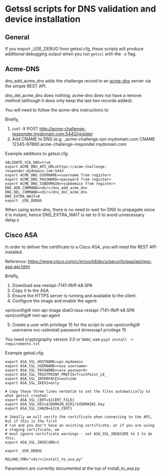 # Getssl scripts for DNS validation and device installation

## General

If you export _USE_DEBUG from getssl.cfg, these scripts will produce additional debugging output
when you run `getssl` with the `-d` flag.

## Acme-DNS

dns_add_acme_dns adds the challenge record to an [acme-dns](https://github.com/joohoi/acme-dns) server
via the simple REST API.

dns_del_acme_dns does nothing; acme-dns does not have a remove method (although it does only keep
the last two records added).

You will need to follow the acme-dns instructions to

Briefly,
1. curl -X POST http://acme-challenge-responder.mydomain.com:5443/register
2. Add CNAME to DNS (e.g. _acme-challenge.vpn.mydomain.com CNAME 12345-67890.acme-challenge-responder.mydomain.com

Example additions to getssl.cfg:

```
VALIDATE_VIA_DNS=true
export ACME_DNS_API_URL=https://acme-challenge-responder.mydomain.com:5443
export ACME_DNS_USERNAME=<username from register>
export ACME_DNS_PASSWORD=<password from register>
export ACME_DNS_SUBDOMAIN=<subdomain from register>
DNS_ADD_COMMAND=<dir>/dns_add_acme_dns
DNS_DEL_COMMAND=<dir>/dns_del_acme_dns
DNS_EXTRA_WAIT=0
export _USE_DEBUG
```

When using acme-dns, there is no need to wait for DNS to propagate since it is instant, hence DNS_EXTRA_WAIT is
set to 0 to avoid unnecessary delay.s


## Cisco ASA

In order to deliver the certificate to a Cisco ASA, you will need the REST API installed.

Reference: https://www.cisco.com/c/en/us/td/docs/security/asa/api/qsg-asa-api.html

Briefly,
1. Download asa-restapi-7141-lfbff-k8.SPA
2. Copy it to the ASA
3. Ensure the HTTPS server is running and available to the client.
4. Configure the image and enable the agent:

vpn(config)# rest-api image disk0:/asa-restapi-7141-lfbff-k8.SPA
vpn(config)# rest-api agent

5. Create a user with privilege 15 for the script to use
vpn(config)# username svc-sslinstall password drowssap1 privilege 15

You need cryptography version 3.0 or later, use `pip3 install -r requirements.txt`

Example getssl.cfg:

```
export ASA_SSL_HOSTNAME=vpn.mydomain
export ASA_SSL_USERNAME=<asa username>
export ASA_SSL_PASSWORD=<asa password>
export ASA_SSL_TRUSTPOINT_PREFIX=TrustPoint_LE_
export ASA_SSL_INTERFACES=outside
export ASA_SSL_IKEV2=only

# Copy these three lines verbatim to set the files automatically to what getssl created:
export ASA_SSL_CERT=${CERT_FILE}
export ASA_SSL_KEY=${DOMAIN_DIR}/${DOMAIN}.key
export ASA_SSL_CHAIN=${CA_CERT}

# Ideally we will verify the certificate when connecting to the API, but if this is the first
# run and you don't have an existing certificate, or if you are using a staging certificate, we
# must ignore certificate warnings - set ASA_SSL_INSECURE to 1 to do this.
export ASA_SSL_INSECURE=1

export _USE_DEBUG

RELOAD_CMD="<dir>/install_to_asa.py"

```

Parameters are currently documented at the top of install_to_asa.py
